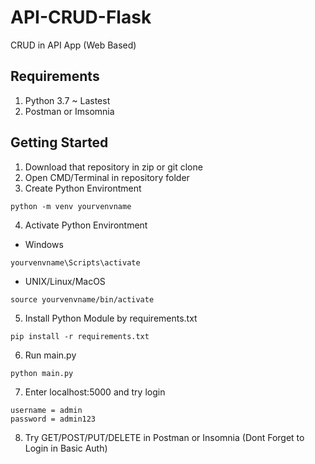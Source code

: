# API-CRUD-Flask
CRUD in API App (Web Based)

## Requirements
1. Python 3.7 ~ Lastest
2. Postman or Imsomnia 

## Getting Started
1. Download that repository in zip or git clone
2. Open CMD/Terminal in repository folder
3. Create Python Environtment
```terminal
python -m venv yourvenvname
```
4. Activate Python Environtment
  - Windows
  ```terminal
  yourvenvname\Scripts\activate
  ```
  - UNIX/Linux/MacOS
  ```terminal
  source yourvenvname/bin/activate
  ```
5. Install Python Module by requirements.txt
```terminal
pip install -r requirements.txt
```
6. Run main.py
```terminal
python main.py
```
7. Enter localhost:5000 and try login
```
username = admin
password = admin123
```
8. Try GET/POST/PUT/DELETE in Postman or Insomnia (Dont Forget to Login in Basic Auth)
